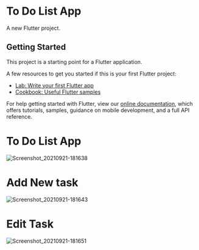 # To Do List App

A new Flutter project.

## Getting Started

This project is a starting point for a Flutter application.

A few resources to get you started if this is your first Flutter project:

- [Lab: Write your first Flutter app](https://flutter.dev/docs/get-started/codelab)
- [Cookbook: Useful Flutter samples](https://flutter.dev/docs/cookbook)

For help getting started with Flutter, view our
[online documentation](https://flutter.dev/docs), which offers tutorials,
samples, guidance on mobile development, and a full API reference.
# To Do List App

![Screenshot_20210921-181638](https://user-images.githubusercontent.com/80406227/134220992-87eae699-04a9-46c4-9a0e-6ae145e6a813.jpg)

# Add New task

![Screenshot_20210921-181643](https://user-images.githubusercontent.com/80406227/134221097-f56a6517-52a6-4bef-92dd-e94db6e89f2c.jpg)


# Edit Task

![Screenshot_20210921-181651](https://user-images.githubusercontent.com/80406227/134221210-6a2cee6e-df13-428b-953e-b71f96045d9d.jpg)
